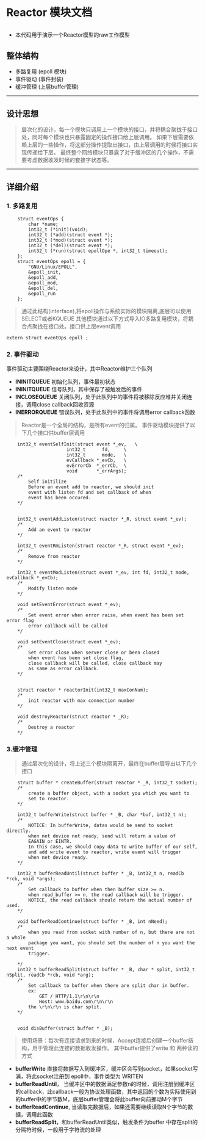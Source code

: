 # Reactor 模块文档
##
- 本代码用于演示一个Reactor模型的raw工作模型

## 整体结构
- 多路复用 (epoll 模块)
- 事件驱动 (事件封装)
- 缓冲管理 (上层buffer管理)

---

## 设计思想

> 层次化的设计，每一个模块只调用上一个模块的接口，并将耦合聚拢于接口处，同时每个模块也只暴露固定的操作接口给上层调用。
如果下层需要依赖上层的一些操作，将这部分操作提取出接口，由上层调用的时候将接口实现传递给下层。
最终整个网络模块只暴露了对于缓冲区的几个操作，不需要考虑数据收发时候的套接字状态等。

---

## 详细介绍
### **1. 多路复用**
```
    struct eventOps {
        char *name;
        int32_t (*init)(void);
        int32_t (*add)(struct event *);
        int32_t (*mod)(struct event *);
        int32_t (*del)(struct event *);
        int32_t (*run)(struct epollOpe *, int32_t timeout);
    };
    struct eventOps epoll = {
        "GNU/Linux/EPOLL",
        &epoll_init,
        &epoll_add,
        &epoll_mod,
        &epoll_del,
        &epoll_run
    };
```

>  通过此结构(interface),将epoll操作与系统实际的模块隔离,底层可以使用SELECT或者KQUEUE
其他模块通过以下方式导入IO多路复用模块，将耦合点聚拢在接口处。接口供上层event调用

    extern struct eventOps epoll ;

### **2. 事件驱动**
事件驱动主要围绕Reactor来设计，其中Reactor维护三个队列
- **ININITQUEUE** 初始化队列，事件最初状态
- **ININITQUEUE** 信号队列，其中保存了被触发后的事件
- **INCLOSEQUEUE** 关闭队列，处于此队列中的事件将被移除反应堆并关闭连接，调用close callback回收资源
- **INERRORQUEUE** 错误队列，处于此队列中的事件将调用error callback函数

> Reactor是一个全局的结构，是所有event的归属。
事件驱动模块提供了以下几个接口供buffer层调用

```
    int32_t eventSelfInit(struct event *_ev,   \
                      int32_t      fd,     \
                      int32_t      mode,   \
                      evCallback *_evCb,   \
                      evErrorCb  *_errCb,  \
                      void       *_errArgs);
    /*
        Self initilize
        Before an event add to reactor, we should init
        event with listen fd and set callback of when
        event has been occured.
    */
    
    
    int32_t eventAddListen(struct reactor *_R, struct event *_ev);
    /*
        Add an event to reactor
    */
    
    int32_t eventRmListen(struct reactor *_R, struct event *_ev);
    /*
        Remove from reactor
    */
    
    int32_t eventModListen(struct event *_ev, int fd, int32_t mode, evCallback *_evCb);
    /*
        Modify listen mode
    */
    
    void setEventError(struct event *_ev);
    /*
        Set event error when error raise, when event has been set error flag
        error callback will be called
    */
    
    void setEventClose(struct event *_ev);
    /*
        Set error close when server close or been closed
        when event has been set close flag,
        close callback will be called, close callback may
        as same as error callback.
    */
    
    
    struct reactor * reactorInit(int32_t maxConNum);
    /*
        init reactor with max connection number
    */
    
    void destroyReactor(struct reactor * _R);
    /*
        Destroy a reactor
    */
```
### **3.缓冲管理**
> 通过层次化的设计，将上述三个模块隔离开，最终在buffer层导出以下几个接口

```
    struct buffer * createBuffer(struct reactor * _R, int32_t socket);
    /*
        create a buffer object, with a socket you which you want to 
        set to reactor.
    */
    
    int32_t bufferWrite(struct buffer * _B, char *buf, int32_t n);
    /*
        NOTICE: In bufferWrite, datas would be send to socket directly.
        when net device not ready, send will return a value of 
        EAGAIN or EINTR.
        In this case, we should copy data to write buffer of our self,
        and add write event to reactor, write event will trigger 
        when net device ready.
    */
    
    int32_t bufferReadUntil(struct buffer * _B, int32_t n, readCb *rcb, void *args);
    /*
        Set callback to buffer when then buffer size >= n.
        when read_buffer >= n, the read callback will be trigger.
        NOTICE, the read callback should return the actual number of used.
    */
    
    void bufferReadContinue(struct buffer * _B, int nNeed);
    /*
        when you read from socket with number of n, but there are not a whole
        package you want, you should set the number of n you want the next event
        trigger.
    
    */
    int32_t bufferReadSplit(struct buffer * _B, char * split, int32_t nSplit, readCb *rcb, void *arg);
    /*
        Set callback to buffer when there are split char in buffer.
        ex:
            GET / HTTP/1.1\r\n\r\n
            Host: www.baidu.com\r\n\r\n
        the \r\n\r\n is char split.
    */
    
    
    void disBuffer(struct buffer * _B);
```

>使用场景：每次有连接请求到来的时候，Accept连接后创建一个buffer结构，用于管理此连接的数据收发操作。
其中buffer提供了write 和 两种读的方式
- **bufferWrite** 直接将数据写入到缓冲区，缓冲区会写到socket，如果socket写满，将此socket注册到 epoll中，事件类型为 WRITEN
- **bufferReadUntil**， 当缓冲区中的数据满足参数n的时候，调用注册到缓冲区的callback，此callback一般为协议处理函数，其中返回的个数为实际使用到的buffer中的字节数M，底层buffer管理会将此buffer向前挪动M个字节
- **bufferReadContinue**, 当读取完数据后，如果还需要继续读取N个字节的数据，调用此函数
- **bufferReadSplit**，和bufferReadUntil类似，触发条件为buffer 中存在split的分隔符时候，一般用于字符流的处理
